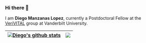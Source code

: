 ### Hi there 👋

I am **Diego Manzanas Lopez**, currently a Postdoctoral Fellow at the [VeriVITAL](http://www.taylortjohnson.com/) group at Vanderbilt University.

<!-- ![Diego's GitHub stats](https://github-readme-stats.vercel.app/api?username=mldiego&count_private=true&show_icons=true&theme=dracula)


[![Top Langs](https://github-readme-stats.vercel.app/api/top-langs/?username=mldiego&layout=compact&theme=dracula)](https://github.com/mldiego/github-readme-stats)  -->

| <a href="https://github.com/mldiego/github-readme-stats"><img align="center" src="https://github-readme-stats.vercel.app/api?username=mldiego&show_icons=true&include_all_commits=true&theme=buefy&hide_border=true&theme=dracula" alt="Diego's github stats" /></a> | <a href="https://github.com/mldiego/github-readme-stats"><img align="center" src="https://github-readme-stats.vercel.app/api/top-langs/?username=mldiego&layout=compact&theme=buefy&hide_border=true&theme=dracula" /></a> |
| ------------- | ------------- |
